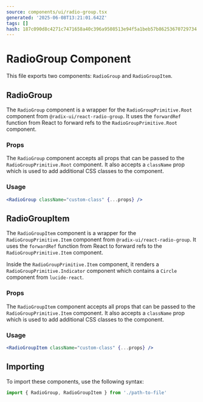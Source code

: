 ```yaml
---
source: components/ui/radio-group.tsx
generated: '2025-06-08T13:21:01.642Z'
tags: []
hash: 187c090d8c4271c7471658a40c396a9508513e94f5a1beb57b86253670729734
---
```

# RadioGroup Component

This file exports two components: `RadioGroup` and `RadioGroupItem`.

## RadioGroup

The `RadioGroup` component is a wrapper for the `RadioGroupPrimitive.Root` component from `@radix-ui/react-radio-group`. It uses the `forwardRef` function from React to forward refs to the `RadioGroupPrimitive.Root` component.

### Props

The `RadioGroup` component accepts all props that can be passed to the `RadioGroupPrimitive.Root` component. It also accepts a `className` prop which is used to add additional CSS classes to the component.

### Usage

```jsx
<RadioGroup className="custom-class" {...props} />
```

## RadioGroupItem

The `RadioGroupItem` component is a wrapper for the `RadioGroupPrimitive.Item` component from `@radix-ui/react-radio-group`. It uses the `forwardRef` function from React to forward refs to the `RadioGroupPrimitive.Item` component.

Inside the `RadioGroupPrimitive.Item` component, it renders a `RadioGroupPrimitive.Indicator` component which contains a `Circle` component from `lucide-react`.

### Props

The `RadioGroupItem` component accepts all props that can be passed to the `RadioGroupPrimitive.Item` component. It also accepts a `className` prop which is used to add additional CSS classes to the component.

### Usage

```jsx
<RadioGroupItem className="custom-class" {...props} />
```

## Importing

To import these components, use the following syntax:

```jsx
import { RadioGroup, RadioGroupItem } from './path-to-file'
```
